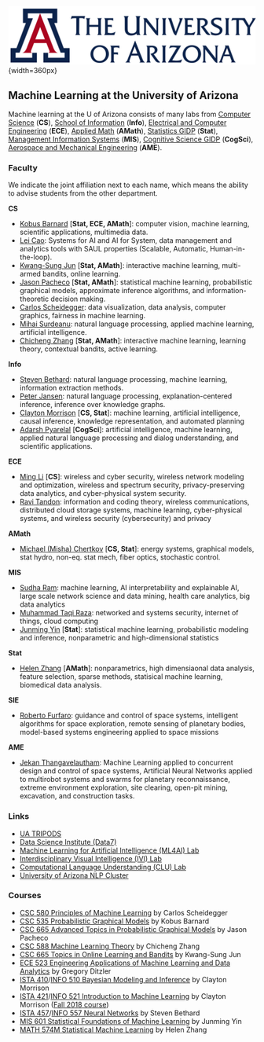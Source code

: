 ![](ua-logo.png "CS@UA"){width=360px}

## Machine Learning at the University of Arizona

Machine learning at the U of Arizona consists of many labs from [Computer Science](http://cs.arizona.edu) (**CS**), [School of Information](https://ischool.arizona.edu/) (**Info**), [Electrical and Computer Engineering](https://ece.engineering.arizona.edu/) (**ECE**), [Applied Math](https://appliedmath.arizona.edu/) (**AMath**), [Statistics GIDP](https://statistics.arizona.edu/) (**Stat**), [Management Information Systems](https://eller.arizona.edu/departments-research/schools-departments/mis) (**MIS**), [Cognitive Science GIDP](https://gidp.arizona.edu/cogsci) (**CogSci**), [Aerospace and Mechanical Engineering](https://ame.engineering.arizona.edu/) (**AME**).

### Faculty

We indicate the joint affiliation next to each name, which means the ability to advise students from the other department.

**CS**

 * [Kobus Barnard](http://kobus.ca/) [**Stat, ECE, AMath**]: computer vision, machine learning, scientific applications, multimedia data.
 * [Lei Cao](https://www2.cs.arizona.edu/~caolei/): Systems for AI and AI for System, data management and analytics tools with SAUL properties (Scalable, Automatic, Human-in-the-loop).
 * [Kwang-Sung Jun](https://kwangsungjun.github.io) [**Stat, AMath**]: interactive machine learning, multi-armed bandits, online learning.
 * [Jason Pacheco](http://pachecoj.com/) [**Stat, AMath**]: statistical machine learning, probabilistic graphical models, approximate inference algorithms, and information-theoretic decision making.
 * [Carlos Scheidegger](https://cscheid.net): data visualization, data analysis, computer graphics, fairness in machine learning.
 * [Mihai Surdeanu](http://www.surdeanu.info/mihai/): natural language processing, applied machine learning, artificial intelligence.
 * [Chicheng Zhang](https://zcc1307.github.io) [**Stat, AMath**]: interactive machine learning, learning theory, contextual bandits, active learning.

**Info**

 * [Steven Bethard](https://bethard.faculty.arizona.edu): natural language processing, machine learning, information extraction methods.
 * [Peter Jansen](http://www.cognitiveai.org/): natural language processing, explanation-centered inference, inference over knowledge graphs.
 * [Clayton Morrison](http://w3.sista.arizona.edu/~clayton/) [**CS, Stat**]: machine learning, artificial intelligence, causal inference, knowledge representation, and automated planning
 * [Adarsh Pyarelal](https://adarsh.cc/) [**CogSci**]: artificial intelligence, machine learning, applied natural language processing and dialog understanding, and scientific applications.
  

**ECE**

 * [Ming Li](http://wiser.arizona.edu/mingli/index.html) [**CS**]: wireless and cyber security, wireless network modeling and optimization, wireless and spectrum security, privacy-preserving data analytics, and cyber-physical system security.
 * [Ravi Tandon](https://ece.engineering.arizona.edu/faculty-staff/faculty/ravi-tandon): information and coding theory, wireless communications, distributed cloud storage systems, machine learning, cyber-physical systems, and wireless security (cybersecurity) and privacy

**AMath**

 * [Michael (Misha) Chertkov](https://sites.google.com/site/mchertkov/) [**CS, Stat**]: energy systems, graphical models, stat hydro, non-eq. stat mech, fiber optics, stochastic control.

**MIS**

 * [Sudha Ram](https://eller.arizona.edu/people/sudha-ram): machine learning, AI interpretability and explainable AI, large scale network science and data mining, health care analytics, big data analytics
 * [Muhammad Taqi Raza](https://eller.arizona.edu/people/muhammad-taqi-raza): networked and systems security, internet of things, cloud computing
 * [Junming Yin](http://www.u.arizona.edu/~junmingy/) [**Stat**]: statistical machine learning, probabilistic modeling and inference, nonparametric and high-dimensional statistics


**Stat**

 * [Helen Zhang](https://www.math.arizona.edu/~hzhang/) [**AMath**]: nonparametrics, high dimensiaonal data analysis, feature selection, sparse methods, statisical machine learning, biomedical data analysis.

**SIE**

* [Roberto Furfaro](https://ame.engineering.arizona.edu/faculty-staff/faculty/roberto-furfaro): guidance and control of space systems, intelligent algorithms for space exploration, remote sensing of planetary bodies, model-based systems engineering applied to space missions

**AME**

* [Jekan Thangavelautham](http://spacetrex.arizona.edu/index.html): Machine Learning applied to concurrent design and control of space systems, Artificial Neural Networks applied to multirobot systems and swarms for planetary reconnaissance, extreme environment exploration, site clearing, open-pit mining, excavation, and construction tasks.

[//]: # (For comments)

### Links
 * [UA TRIPODS](https://tripods.math.arizona.edu/home)
 * [Data Science Institute (Data7)](https://datascience.arizona.edu)
 * [Machine Learning for Artificial Intelligence (ML4AI) Lab](https://ml4ai.github.io)
 * [Interdisciplinary Visual Intelligence (IVI) Lab](http://ivilab.org/)
 * [Computational Language Understanding (CLU) Lab](http://clulab.cs.arizona.edu/)
 * [University of Arizona NLP Cluster](http://nlp.arizona.edu/)

<!--
### PhD Students (in CS)

 * [Chinmai Basavaraj](http://vision.cs.arizona.edu/~chinmaib/)
 * [Marina Kisleva](https://www.cs.arizona.edu/person/marina-kisley)
 * [Dharma KC](https://www.cs.arizona.edu/person/dharma-kc)
 * [Jixian Li](https://jixianli.github.io/)
 * [Zhengzhong Liang](https://zhengzhongliang.github.io/)
 * [Fan Luo](https://fan-luo.weebly.com/)
 * [Ahmad Musa](https://www.cs.arizona.edu/person/ahmad-musa)
 * [Mithun Paul Panenghat](http://www2.cs.arizona.edu/people/mithunpaul/)
 * [Mahdi Rahimi](https://www.cs.arizona.edu/person/mahdi-rahimi)
 * [Simon Swenson](https://www.cs.arizona.edu/person/simon-swenson)
 * [Zheng Tang](http://u.arizona.edu/~zhengtang/)
 * [Hoang Nguyen Hung Van](https://www.cs.arizona.edu/person/hoang-nguyen-hung-van)
 * [Manujinda Wathugala](https://www.cs.arizona.edu/person/manujinda-wathugala)
 * [Ariyan Zarei](http://www.ariyanzarei.com/)
 -->

### Courses

  * [CSC 580 Principles of Machine Learning](https://cscheid.net/courses/spr19/csc665/) by Carlos Scheidegger
  * [CSC 535 Probabilistic Graphical Models](http://kobus.ca/teaching/cs535/spring18/index.html) by Kobus Barnard
  * [CSC 665 Advanced Topics in Probabilistic Graphical Models](https://www2.cs.arizona.edu/~pachecoj/courses/csc665-1/index.html) by Jason Pacheco
  * [CSC 588 Machine Learning Theory](https://zcc1307.github.io/courses/csc665fa19/index.html) by Chicheng Zhang
  * [CSC 665 Topics in Online Learning and Bandits](https://kwangsungjun.github.io/teach/20.1.csc665/index.html) by Kwang-Sung Jun
  * [ECE 523 Engineering Applications of Machine Learning and Data Analytics](https://ece.engineering.arizona.edu/grad-programs/courses/engineering-applications-machine-learning-and-data-analytics) by Gregory Ditzler
  * [ISTA 410](https://ischool.arizona.edu/course/ista-410-bayesian-modeling-and-inference)/[INFO 510 Bayesian Modeling and Inference](https://ischool.arizona.edu/course/info-510-bayesian-modeling-and-inference) by Clayton Morrison
  * [ISTA 421](https://ischool.arizona.edu/course/ista-421-introduction-machine-learning)/[INFO 521 Introduction to Machine Learning](https://ischool.arizona.edu/course/info-521-introduction-machine-learning) by Clayton Morrison ([Fall 2018 course](http://w3.sista.arizona.edu/~clayton/courses/ml/index.html))
  * [ISTA 457](https://ischool.arizona.edu/course/ista-457-neural-networks)/[INFO 557 Neural Networks](https://ischool.arizona.edu/course/info-557-neural-networks) by Steven Bethard
  * [MIS 601 Statistical Foundations of Machine Learning](https://eller.arizona.edu/programs/doctoral/mis/program/courses) by Junming Yin
  * [MATH 574M Statistical Machine Learning](http://math.arizona.edu/~hzhang/math574m.html) by Helen Zhang

